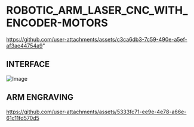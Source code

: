 # ROBOTIC_ARM_LASER_CNC_WITH_ENCODER-MOTORS
https://github.com/user-attachments/assets/c3ca6db3-7c59-490e-a5ef-af3ae44754a9"
## INTERFACE
![Image](https://github.com/user-attachments/assets/028a38c8-482a-4771-ab05-c7e78548f547)
## ARM ENGRAVING
https://github.com/user-attachments/assets/5333fc71-ee9e-4e78-a66e-61c11fd570d5
